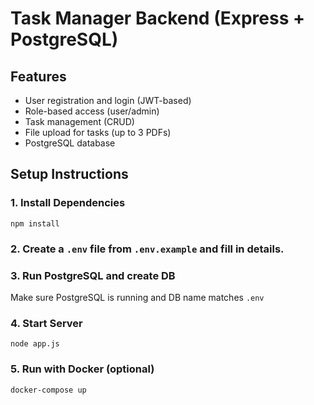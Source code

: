 # Task Manager Backend (Express + PostgreSQL)

## Features
- User registration and login (JWT-based)
- Role-based access (user/admin)
- Task management (CRUD)
- File upload for tasks (up to 3 PDFs)
- PostgreSQL database

## Setup Instructions

### 1. Install Dependencies
```
npm install
```

### 2. Create a `.env` file from `.env.example` and fill in details.

### 3. Run PostgreSQL and create DB
Make sure PostgreSQL is running and DB name matches `.env`

### 4. Start Server
```
node app.js
```

### 5. Run with Docker (optional)
```
docker-compose up
```